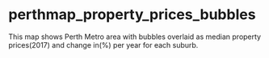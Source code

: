 # perthmap_property_prices_bubbles
This map shows Perth Metro area with bubbles overlaid as median property prices(2017) and change in(%) per year for each suburb.
